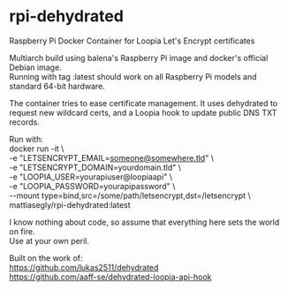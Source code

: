# rpi-dehydrated
Raspberry Pi Docker Container for Loopia Let's Encrypt certificates<BR>

Multiarch build using balena's Raspberry Pi image and docker's official Debian image.<BR>
Running with tag :latest should work on all Raspberry Pi models and standard 64-bit hardware.

The container tries to ease certificate management. It uses dehydrated to request new wildcard certs, and a Loopia hook to update public DNS TXT records.

Run with:<BR>
docker run -it \\\
-e "LETSENCRYPT_EMAIL=someone@somewhere.tld" \\\
-e "LETSENCRYPT_DOMAIN=yourdomain.tld" \\\
-e "LOOPIA_USER=yourapiuser@loopiaapi" \\\
-e "LOOPIA_PASSWORD=yourapipassword" \\\
--mount type=bind,src=/some/path/letsencrypt,dst=/letsencrypt \\\
mattiasegly/rpi-dehydrated:latest

I know nothing about code, so assume that everything here sets the world on fire.<BR>
Use at your own peril.

Built on the work of:<BR>
https://github.com/lukas2511/dehydrated<BR>
https://github.com/aaff-se/dehydrated-loopia-api-hook
